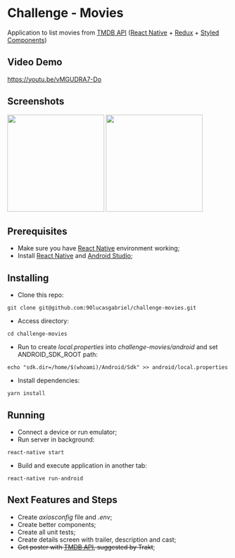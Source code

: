 # Challenge - Movies
Application to list movies from [TMDB API](https://developers.themoviedb.org/3) ([React Native](https://facebook.github.io/react-native/) + [Redux](https://redux.js.org/) + [Styled Components](https://www.styled-components.com/))


## Video Demo
https://youtu.be/vMGUDRA7-Do


## Screenshots
<img src="https://lh3.googleusercontent.com/p6be51ij5NqcdU7Rb2CYCMf7rhArBkdUBzhUccWdl6mjmnZU40b6MS-T0gvjw9G_esJSt4Y14q2dWGW-TrXBw3_CHQ2glUbea9FqusYUjUtpuG63g_0mLu7LSHrtxD16SgIswLzuzYQ20FiW0OJ13Np5mbBogZAW0dfkBc6YDXQaxOD-KXlugbDe1-orrPV80J5VqDt4Ur1fOAFpwLgFElItW3uQ0Tfax-1LrozlGyUY2VWtu1xtUOCzaY4IgJLnIgnyMDEq8w2ziSakdHClV1MMuO9eQES3jtZ3pPPuRQkYbV0hfiixQI0GBYO7Zc4uPQYUjCx28mVrT_pg0IdBYGTbiGWE54FcXvfQAxeFtjmZ6arVvbnUVYSv3ZCdgV5nbxTfK3u-ncHDudSBnXKDoy5Xv68yZFQx4bJMeklIzHFyl37w7_m5l4fFtBEDpolyNP4qaABa56fG6ES7a7ihhPvSEOHVuM9zA9DS8mnxYPhzzuaNOB18rjLmVXz8QKEOQPzcyqqtXAlPw2_7vJNwkyd98sekQUp7gkJnrBg7PAfb0hhGjQVzI5fkOeuWQXXZglbLx2c_H7D1FmChCruF01vLAJj-WbjfrLEkYQ2UEqhOTgUVGF6HykV4cRYxSp7eC7ANLRkYHWtC41DcmB82J9NxpDsixM6D36X-FcejtQpPo7PtsdwRRrI=w458-h965-no" width="220" /> <img src="https://lh3.googleusercontent.com/SIdNuY3PGxcvhdr46-puNKAYF7cp4-2C1fGePFF-EWRdv2DzsbpzJPO4VlvInJ0j7gJgOUgWiobYSPVXu3ErUcZXLXiBVOvhloO7MJxiD6K0BqqYjl6qAK4ojVMr4pKB-W7NtkO-JWs=w1080-h2280-no" width="220" />

## Prerequisites
- Make sure you have [React Native](https://facebook.github.io/react-native/) environment working;
- Install [React Native](https://facebook.github.io/react-native/) and [Android Studio](https://developer.android.com/studio);

## Installing
- Clone this repo:
```
git clone git@github.com:90lucasgabriel/challenge-movies.git
```
- Access directory:
```
cd challenge-movies
```
- Run to create *local.properties* into *challenge-movies/android* and set ANDROID_SDK_ROOT path: 
```
echo "sdk.dir=/home/$(whoami)/Android/Sdk" >> android/local.properties
```
- Install dependencies: 
```
yarn install
```
## Running
- Connect a device or run emulator;
- Run server in background: 
```
react-native start
```
- Build and execute application in another tab: 
```
react-native run-android
```

## Next Features and Steps
- Create *axiosconfig* file and *.env*;
- Create better components;
- Create all unit tests;
- Create details screen with trailer, description and cast;
- ~~Get poster with [TMDB API](https://developers.themoviedb.org/3), suggested by Trakt~~;
